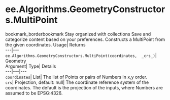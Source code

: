  
#  ee.Algorithms.GeometryConstructors.MultiPoint 
bookmark_borderbookmark Stay organized with collections  Save and categorize content based on your preferences.
Constructs a MultiPoint from the given coordinates. 
Usage| Returns  
---|---  
`ee.Algorithms.GeometryConstructors.MultiPoint(coordinates,  _crs_)`| Geometry  
Argument| Type| Details  
---|---|---  
`coordinates`| List| The list of Points or pairs of Numbers in x,y order.  
`crs`| Projection, default: null| The coordinate reference system of the coordinates. The default is the projection of the inputs, where Numbers are assumed to be EPSG:4326.  

